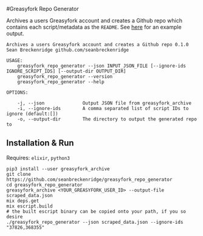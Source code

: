 #Greasyfork Repo Generator

Archives a users Greasyfork account and creates a Github repo which contains each script/metadata as the `README`. See [here](https://github.com/seanbreckenridge/greasyfork) for an example output.

```
Archives a users Greasyfork account and creates a Github repo 0.1.0
Sean Breckenridge github.com/seanbreckenridge

USAGE:
    greasyfork_repo_generator --json INPUT_JSON_FILE [--ignore-ids IGNORE_SCRIPT_IDS] [--output-dir OUTPUT_DIR]
    greasyfork_repo_generator --version
    greasyfork_repo_generator --help

OPTIONS:

    -j, --json              Output JSON file from greasyfork_archive
    -i, --ignore-ids        A comma separated list of script IDs to ignore (default:[])
    -o, --output-dir        The directory to output the generated repo to
```

## Installation & Run

Requires: `elixir`, `python3`

```
pip3 install --user greasyfork_archive
git clone https://github.com/seanbreckenridge/greasyfork_repo_generator
cd greasyfork_repo_generator
greasyfork_archive <YOUR_GREASYFORK_USER_ID> --output-file scraped_data.json
mix deps.get
mix escript.build
# the built escript binary can be copied onto your path, if you so desire
./greasyfork_repo_generator --json scraped_data.json --ignore-ids "37826,368355"
```
